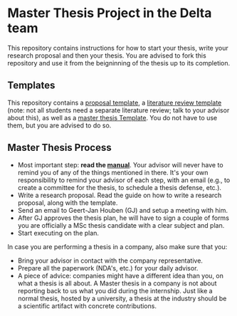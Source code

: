 # Master Thesis Project in the Delta team

This repository contains instructions for how to start your thesis, write your research proposal and then your thesis. You are advised to fork this repository and use it from the beigninning of the thesis up to its completion. 

## Templates
This repository contains a [proposal template](proposal), a [literature review template](literature-review) (note: not all students need a separate literature review; talk to your advisor about this), as well as a [master thesis Template](thesis). You do not have to use them, but you are advised to do so.

## Master Thesis Process

- Most important step: **read the [manual](https://www.tudelft.nl/en/student/faculties/eemcs-student-portal/education/graduation-policy-msc/summary-of-procedure/)**. Your advisor will never have to remind you of any of the things mentioned in there. It's your own responsibility to remind your advisor of each step, with an email (e.g., to create a committee for the thesis, to schedule a thesis defense, etc.). 
- Write a research proposal. Read the guide on how to write a research proposal, along with the template. 
- Send an email to Geert-Jan Houben (GJ) and setup a meeting with him.
- After GJ approves the thesis plan, he will have to sign a couple of forms you are officially a MSc thesis candidate with a clear subject and plan.
- Start executing on the plan.

In case you are performing a thesis in a company, also make sure that you:

- Bring your advisor in contact with the company representative.
- Prepare all the paperwork (NDA's, etc.) for your daily advisor.
- A piece of advice: companies might have a different idea than you, on what a thesis is all about. A Master thesis in a company is not about reporting back to us what you did during the internship. Just like a normal thesis, hosted by a university, a thesis at the industry should be a scientific artifact with concrete contributions.



